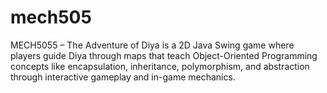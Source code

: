 # mech505
MECH5055 – The Adventure of Diya is a 2D Java Swing game where players guide Diya through maps that teach Object-Oriented Programming concepts like encapsulation, inheritance, polymorphism, and abstraction through interactive gameplay and in-game mechanics.

